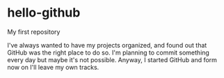 # hello-github
My first repository

I've  always wanted to have my projects organized, and found out that GitHub was the right place to do so.
I'm planning to commit something every day but maybe it's not possible.
Anyway, I started GitHub and form now on I'll leave my own tracks.
